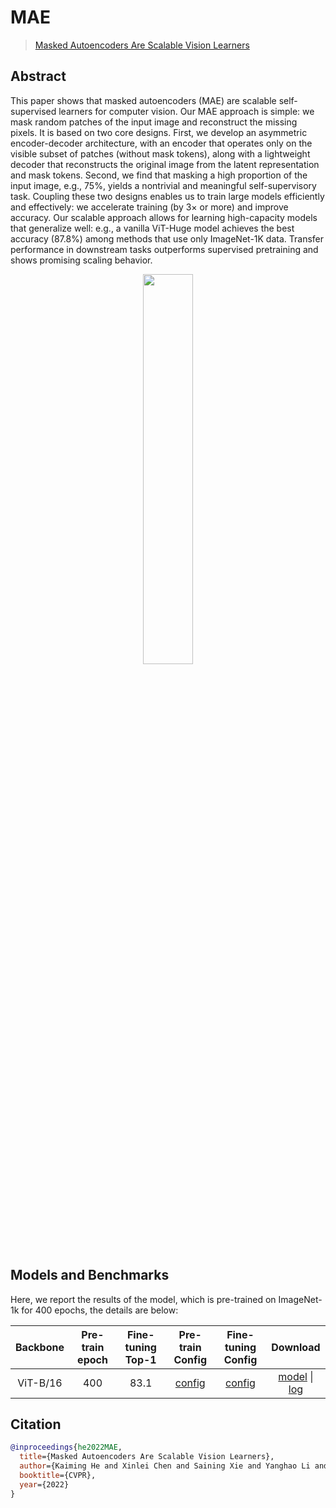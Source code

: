 # MAE

> [Masked Autoencoders Are Scalable Vision Learners](https://arxiv.org/abs/2111.06377)

## Abstract

This paper shows that masked autoencoders (MAE) are scalable self-supervised learners for computer vision. Our MAE approach is simple: we mask random patches of the input image and reconstruct the missing pixels. It is based on two core designs. First, we develop an asymmetric encoder-decoder architecture, with an encoder that operates only on the visible subset of patches (without mask tokens), along with a lightweight decoder that reconstructs the original image from the latent representation and mask tokens. Second, we find that masking a high proportion of the input image, e.g., 75%, yields a nontrivial and meaningful self-supervisory task. Coupling these two designs enables us to train large models efficiently and effectively: we accelerate training (by 3× or more) and improve accuracy. Our scalable approach allows for learning high-capacity models that generalize well: e.g., a vanilla ViT-Huge model achieves the best accuracy (87.8%) among methods that use only ImageNet-1K data. Transfer performance in downstream tasks outperforms supervised pretraining and shows promising scaling behavior.

<div align="center">
<img src="https://user-images.githubusercontent.com/30762564/150733959-2959852a-c7bd-4d3f-911f-3e8d8839fe67.png" width="40%"/>
</div>

## Models and Benchmarks

Here, we report the results of the model, which is pre-trained on ImageNet-1k
for 400 epochs, the details are below:

| Backbone | Pre-train epoch | Fine-tuning Top-1 |                                                     Pre-train Config                                                      |                                                                 Fine-tuning Config                                                                 |                                                                                                                      Download                                                                                                                       |
| :------: | :-------------: | :---------------: | :-----------------------------------------------------------------------------------------------------------------------: | :------------------------------------------------------------------------------------------------------------------------------------------------: | :-------------------------------------------------------------------------------------------------------------------------------------------------------------------------------------------------------------------------------------------------: |
| ViT-B/16 |       400       |       83.1        | [config](https://github.com/Westlake-AI/openmixup/tree/main/configs/selfsup/mae/imagenet/vit_base_dec8_dim512_8xb128_accu4_cos_fp16_ep400.py) | [config](https://github.com/Westlake-AI/openmixup/tree/main/configs/benchmarks/classification/imagenet/vit_base_p16_swin_ft_mae_sz224_8xb128_cos_ep100.py) | [model](https://download.openmmlab.com/mmselfsup/mae/mae_vit-base-p16_8xb512-coslr-400e_in1k-224_20220223-85be947b.pth) \| [log](https://download.openmmlab.com/mmselfsup/mae/mae_vit-base-p16_8xb512-coslr-300e_in1k-224_20220210_140925.log.json) |

## Citation

```bibtex
@inproceedings{he2022MAE,
  title={Masked Autoencoders Are Scalable Vision Learners},
  author={Kaiming He and Xinlei Chen and Saining Xie and Yanghao Li and Piotr Doll'ar and Ross B. Girshick},
  booktitle={CVPR},
  year={2022}
}
```
